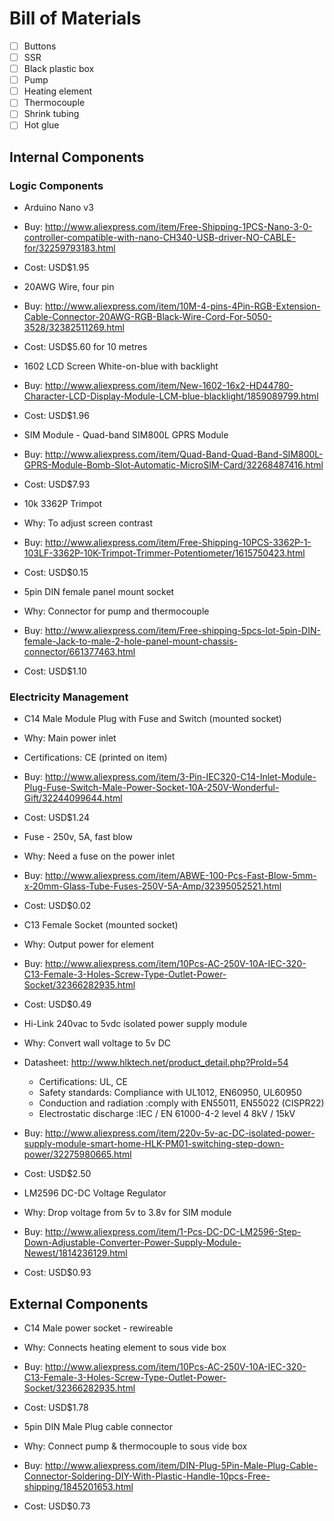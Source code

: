 # Bill of Materials

- [ ] Buttons
- [ ] SSR
- [ ] Black plastic box
- [ ] Pump
- [ ] Heating element
- [ ] Thermocouple
- [ ] Shrink tubing
- [ ] Hot glue

## Internal Components

### Logic Components

* Arduino Nano v3
 * Buy: http://www.aliexpress.com/item/Free-Shipping-1PCS-Nano-3-0-controller-compatible-with-nano-CH340-USB-driver-NO-CABLE-for/32259793183.html
 * Cost: USD$1.95
 
* 20AWG Wire, four pin
 * Buy: http://www.aliexpress.com/item/10M-4-pins-4Pin-RGB-Extension-Cable-Connector-20AWG-RGB-Black-Wire-Cord-For-5050-3528/32382511269.html
 * Cost: USD$5.60 for 10 metres
 
* 1602 LCD Screen White-on-blue with backlight
 * Buy: http://www.aliexpress.com/item/New-1602-16x2-HD44780-Character-LCD-Display-Module-LCM-blue-blacklight/1859089799.html
 * Cost: USD$1.96
 
* SIM Module - Quad-band SIM800L GPRS Module
 * Buy: http://www.aliexpress.com/item/Quad-Band-Quad-Band-SIM800L-GPRS-Module-Bomb-Slot-Automatic-MicroSIM-Card/32268487416.html
 * Cost: USD$7.93
 
* 10k 3362P Trimpot
 * Why: To adjust screen contrast
 * Buy: http://www.aliexpress.com/item/Free-Shipping-10PCS-3362P-1-103LF-3362P-10K-Trimpot-Trimmer-Potentiometer/1615750423.html
 * Cost: USD$0.15

* 5pin DIN female panel mount socket
 * Why: Connector for pump and thermocouple
 * Buy: http://www.aliexpress.com/item/Free-shipping-5pcs-lot-5pin-DIN-female-Jack-to-male-2-hole-panel-mount-chassis-connector/661377463.html
 * Cost: USD$1.10


### Electricity Management
* C14 Male Module Plug with Fuse and Switch (mounted socket)
 * Why: Main power inlet
 * Certifications:  CE  (printed on item)
 * Buy: http://www.aliexpress.com/item/3-Pin-IEC320-C14-Inlet-Module-Plug-Fuse-Switch-Male-Power-Socket-10A-250V-Wonderful-Gift/32244099644.html
 * Cost: USD$1.24
 
* Fuse - 250v, 5A, fast blow
 * Why: Need a fuse on the power inlet
 * Buy: http://www.aliexpress.com/item/ABWE-100-Pcs-Fast-Blow-5mm-x-20mm-Glass-Tube-Fuses-250V-5A-Amp/32395052521.html
 * Cost: USD$0.02

* C13 Female Socket (mounted socket)
 * Why: Output power for element
 * Buy: http://www.aliexpress.com/item/10Pcs-AC-250V-10A-IEC-320-C13-Female-3-Holes-Screw-Type-Outlet-Power-Socket/32366282935.html
 * Cost: USD$0.49

* Hi-Link 240vac to 5vdc isolated power supply module
 * Why: Convert wall voltage to 5v DC
 * Datasheet: http://www.hlktech.net/product_detail.php?ProId=54
    * Certifications: UL, CE
    * Safety standards: Compliance with UL1012, EN60950, UL60950
    * Conduction and radiation :comply with EN55011, EN55022 (CISPR22)
    * Electrostatic discharge :IEC / EN 61000-4-2 level 4 8kV / 15kV
 * Buy: http://www.aliexpress.com/item/220v-5v-ac-DC-isolated-power-supply-module-smart-home-HLK-PM01-switching-step-down-power/32275980665.html
 * Cost: USD$2.50
 
* LM2596 DC-DC Voltage Regulator
 * Why: Drop voltage from 5v to 3.8v for SIM module
 * Buy: http://www.aliexpress.com/item/1-Pcs-DC-DC-LM2596-Step-Down-Adjustable-Converter-Power-Supply-Module-Newest/1814236129.html
 * Cost: USD$0.93


## External Components

* C14 Male power socket - rewireable
 * Why: Connects heating element to sous vide box
 * Buy: http://www.aliexpress.com/item/10Pcs-AC-250V-10A-IEC-320-C13-Female-3-Holes-Screw-Type-Outlet-Power-Socket/32366282935.html
 * Cost: USD$1.78

* 5pin DIN Male Plug cable connector
 * Why: Connect pump & thermocouple to sous vide box
 * Buy: http://www.aliexpress.com/item/DIN-Plug-5Pin-Male-Plug-Cable-Connector-Soldering-DIY-With-Plastic-Handle-10pcs-Free-shipping/1845201653.html
 * Cost: USD$0.73
